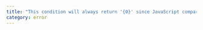 ```yaml
---
title: "This condition will always return '{0}' since JavaScript compares objects by reference, not value."
category: error
---
```

